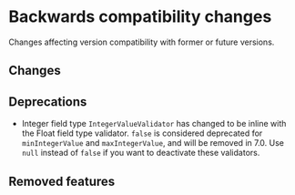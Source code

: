 # Backwards compatibility changes

Changes affecting version compatibility with former or future versions.

## Changes

## Deprecations

* Integer field type `IntegerValueValidator` has changed to be inline with the Float field type validator.
 `false` is considered deprecated for `minIntegerValue` and `maxIntegerValue`, and will be removed in 7.0.
  Use `null` instead of `false` if you want to deactivate these validators.

## Removed features
